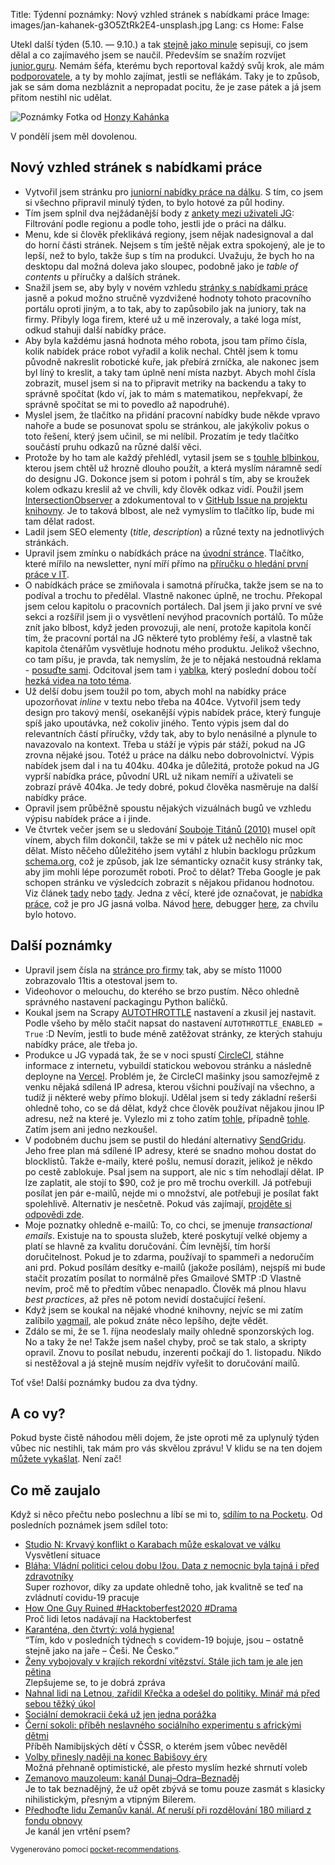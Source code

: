 Title: Týdenní poznámky: Nový vzhled stránek s nabídkami práce
Image: images/jan-kahanek-g3O5ZtRk2E4-unsplash.jpg
Lang: cs
Home: False


Utekl další týden (5.10. — 9.10.) a tak [stejně jako minule]({filename}/2020-10-02_tydenni-poznamky-nabidky-prace-podle-regionu.md) sepisuji, co jsem dělal a co zajímavého jsem se naučil. Především se snažím rozvíjet [junior.guru](https://junior.guru/). Nemám šéfa, kterému bych reportoval každý svůj krok, ale mám [podporovatele](https://junior.guru/donate/), a ty by mohlo zajímat, jestli se neflákám. Taky je to způsob, jak se sám doma nezbláznit a nepropadat pocitu, že je zase pátek a já jsem přitom nestihl nic udělat.

![Poznámky]({static}/images/jan-kahanek-g3O5ZtRk2E4-unsplash.jpg)
Fotka od [Honzy Kahánka](https://unsplash.com/@honza_kahanek)

V pondělí jsem měl dovolenou.

## Nový vzhled stránek s nabídkami práce

- Vytvořil jsem stránku pro [juniorní nabídky práce na dálku](https://junior.guru/jobs/remote/). S tím, co jsem si všechno připravil minulý týden, to bylo hotové za půl hodiny.
- Tím jsem splnil dva nejžádanější body z [ankety mezi uživateli JG](https://www.facebook.com/groups/junior.guru/permalink/450085692581710/): Filtrování podle regionu a podle toho, jestli jde o práci na dálku.
- Menu, kde si člověk překlikává regiony, jsem nějak nadesignoval a dal do horní části stránek. Nejsem s tím ještě nějak extra spokojený, ale je to lepší, než to bylo, takže šup s tím na produkci. Uvažuju, že bych ho na desktopu dal možná doleva jako sloupec, podobně jako je _table of contents_ u příručky a dalších stránek.
- Snažil jsem se, aby byly v novém vzhledu [stránky s nabídkami práce](https://junior.guru/jobs/) jasně a pokud možno stručně vyzdvižené hodnoty tohoto pracovního portálu oproti jiným, a to tak, aby to zapůsobilo jak na juniory, tak na firmy. Přibyly loga firem, které už u mě inzerovaly, a také loga míst, odkud stahuji další nabídky práce.
- Aby byla každému jasná hodnota mého robota, jsou tam přímo čísla, kolik nabídek práce robot vyřadil a kolik nechal. Chtěl jsem k tomu původně nakreslit robotické kuře, jak přebírá zrníčka, ale nakonec jsem byl líný to kreslit, a taky tam úplně není místa nazbyt. Abych mohl čísla zobrazit, musel jsem si na to připravit metriky na backendu a taky to správně spočítat (kdo ví, jak to mám s matematikou, nepřekvapí, že správně spočítat se mi to povedlo až napodruhé).
- Myslel jsem, že tlačítko na přidání pracovní nabídky bude někde vpravo nahoře a bude se posunovat spolu se stránkou, ale jakýkoliv pokus o toto řešení, který jsem učinil, se mi nelíbil. Prozatím je tedy tlačítko součástí pruhu odkazů na různé další věci.
- Protože by ho tam ale každý přehlédl, vytasil jsem se s [touhle blbinkou](https://roughnotation.com/), kterou jsem chtěl už hrozně dlouho použít, a která myslím náramně sedí do designu JG. Dokonce jsem si potom i pohrál s tím, aby se kroužek kolem odkazu kreslil až ve chvíli, kdy člověk odkaz vidí. Použil jsem [IntersectionObserver](https://developer.mozilla.org/en-US/docs/Web/API/Intersection_Observer_API) a zdokumentoval to v [GitHub Issue na projektu knihovny](https://github.com/rough-stuff/rough-notation/issues/51#issuecomment-705472507). Je to taková blbost, ale než vymyslím to tlačítko líp, bude mi tam dělat radost.
- Ladil jsem SEO elementy (_title_, _description_) a různé texty na jednotlivých stránkách.
- Upravil jsem zmínku o nabídkách práce na [úvodní stránce](https://junior.guru/). Tlačítko, které mířilo na newsletter, nyní míří přímo na [příručku o hledání první práce v IT](https://junior.guru/candidate-handbook/).
- O nabídkách práce se zmiňovala i samotná příručka, takže jsem se na to podíval a trochu to předělal. Vlastně nakonec úplně, ne trochu. Překopal jsem celou kapitolu o pracovních portálech. Dal jsem ji jako první ve své sekci a rozšířil jsem ji o vysvětlení nevýhod pracovních portálů. To může znít jako blbost, když jeden provozuji, ale není, protože kapitola končí tím, že pracovní portál na JG některé tyto problémy řeší, a vlastně tak kapitola čtenářům vysvětluje hodnotu mého produktu. Jelikož všechno, co tam píšu, je pravda, tak nemyslím, že je to nějaká nestoudná reklama - [posuďte sami](https://junior.guru/candidate-handbook/#job-boards). Odcitoval jsem tam i [yablka](https://www.youtube.com/watch?v=Ictmhp2uJu8), který poslední dobou točí [hezká videa na toto téma](https://twitter.com/yablko/status/1301811097159245825).
- Už delší dobu jsem toužil po tom, abych mohl na nabídky práce upozorňovat _inline_ v textu nebo třeba na 404ce. Vytvořil jsem tedy design pro takový menší, osekanější výpis nabídek práce, který funguje spíš jako upoutávka, než cokoliv jiného. Tento výpis jsem dal do relevantních částí příručky, vždy tak, aby to bylo nenásilné a plynule to navazovalo na kontext. Třeba u stáží je výpis pár stáží, pokud na JG zrovna nějaké jsou. Totéž u práce na dálku nebo dobrovolnictví. Výpis nabídek jsem dal i na tu 404ku. 404ka je důležitá, protože pokud na JG vyprší nabídka práce, původní URL už nikam nemíří a uživateli se zobrazí právě 404ka. Je tedy dobré, pokud člověka nasměruje na další nabídky práce.
- Opravil jsem průběžně spoustu nějakých vizuálnách bugů ve vzhledu výpisu nabídek práce a i jinde.
- Ve čtvrtek večer jsem se u sledování [Souboje Titánů (2010)](https://www.csfd.cz/film/236434-souboj-titanu/prehled/) musel opít vínem, abych film dokončil, takže se mi v pátek už nechělo nic moc dělat. Místo něčeho důležitého jsem vytáhl z hlubin backlogu průzkum [schema.org](https://schema.org/), což je způsob, jak lze sémanticky označit kusy stránky tak, aby jim mohli lépe porozumět roboti. Proč to dělat? Třeba Google je pak schopen stránku ve výsledcích zobrazit s nějakou přidanou hodnotou. Viz článek [tady](https://moz.com/learn/seo/schema-structured-data) nebo [tady](https://www.semrush.com/blog/what-is-schema-beginner-s-guide-to-structured-data/). Jedna z věcí, které jde označovat, je [nabídka práce](https://schema.org/JobPosting), což je pro JG jasná volba. Návod [here](https://schema.org/docs/gs.html), debugger [here](https://search.google.com/test/rich-results), za chvilu bylo hotovo.


## Další poznámky

- Upravil jsem čísla na [stránce pro firmy](https://junior.guru/hire-juniors/) tak, aby se místo 11000 zobrazovalo 11tis a otestoval jsem to.
- Videohovor o melouchu, do kterého se brzo pustím. Něco ohledně správného nastavení packagingu Python balíčků.
- Koukal jsem na Scrapy [AUTOTHROTTLE](https://docs.scrapy.org/en/latest/topics/autothrottle.html) nastavení a zkusil jej nastavit. Podle všeho by mělo stačit napsat do nastavení `AUTOTHROTTLE_ENABLED = True` :D Nevím, jestli to bude méně zatěžovat stránky, ze kterých stahuju nabídky práce, ale třeba jo.
- Produkce u JG vypadá tak, že se v noci spustí [CircleCI](https://circleci.com/), stáhne informace z internetu, vybuildí statickou webovou stránku a následně deployne na [Vercel](https://vercel.com/). Problém je, že CircleCI mašinky jsou samozřejmě z venku nějaká sdílená IP adresa, kterou všichni používají na všechno, a tudíž ji některé weby přímo blokují. Udělal jsem si tedy základní rešerši ohledně toho, co se dá dělat, když chce člověk používat nějakou jinou IP adresu, než na které je. Vylezlo mi z toho zatím [tohle](https://www.scrapehero.com/make-anonymous-requests-using-tor-python/), případně [tohle](https://www.khalidalnajjar.com/stealthy-crawling-using-scrapy-tor-and-privoxy/). Zatím jsem ani jedno nezkoušel.
- V podobném duchu jsem se pustil do hledání alternativy [SendGridu](https://sendgrid.com/). Jeho free plan má sdílené IP adresy, které se snadno mohou dostat do blocklistů. Takže e-maily, které pošlu, nemusí dorazit, jelikož je někdo po cestě zablokuje. Psal jsem na support, ale nic s tím nehodlají dělat. IP lze zaplatit, ale stojí to $90, což je pro mě trochu overkill. Já potřebuji posílat jen pár e-mailů, nejde mi o množství, ale potřebuji je posílat fakt spolehlivě. Alternativ je nesčetně. Pokud vás zajímají, [projděte si odpovědi zde](https://twitter.com/honzajavorek/status/1313411971044257792).
- Moje poznatky ohledně e-mailů: To, co chci, se jmenuje _transactional emails_. Existuje na to spousta služeb, které poskytují velké objemy a platí se hlavně za kvalitu doručování. Čím levnější, tím horší doručitelnost. Pokud je to zdarma, používají to spammeři a nedoručím ani prd. Pokud posílám desítky e-mailů (jakože posílám), nejspíš mi bude stačit prozatím posílat to normálně přes Gmailové SMTP :D Vlastně nevím, proč mě to předtím vůbec nenapadlo. Člověk má plnou hlavu _best practices_, až přes ně potom nevidí dostačující řešení.
- Když jsem se koukal na nějaké vhodné knihovny, nejvíc se mi zatím zalíbilo [yagmail](https://github.com/kootenpv/yagmail), ale pokud znáte něco lepšího, dejte vědět.
- Zdálo se mi, že se 1. října neodeslaly maily ohledně sponzorských log. No a taky že ne! Takže jsem našel chyby, proč se tak stalo, a skripty opravil. Znovu to posílat nebudu, inzerenti počkají do 1. listopadu. Nikdo si nestěžoval a já stejně musím nejdřív vyřešit to doručování mailů.

Toť vše! Další poznámky budou za dva týdny.


## A co vy?

Pokud byste čistě náhodou měli dojem, že jste oproti mě za uplynulý týden vůbec nic nestihli, tak mám pro vás skvělou zprávu! V klidu se na ten dojem [můžete vykašlat]({filename}/2020-06-04_neni-to-zavod.md). Není zač!


## Co mě zaujalo

Když si něco přečtu nebo poslechnu a líbí se mi to, [sdílím to na Pocketu](https://getpocket.com/@honzajavorek). Od posledních poznámek jsem sdílel toto:

- [Studio N: Krvavý konflikt o Karabach může eskalovat ve válku](https://denikn.cz/452462/studio-n-krvavy-konflikt-o-karabach-muze-eskalovat-ve-valku/?ref=list)<br>Vysvětlení situace
- [Bláha: Vládní politici celou dobu lžou. Data z nemocnic byla tajná i před zdravotníky](https://video.aktualne.cz/dvtv/blaha-vladni-politici-celou-dobu-lzou-data-z-nemocnic-byla-t/r~3f29d4f8042411ebb115ac1f6b220ee8/)<br>Super rozhovor, díky za update ohledně toho, jak kvalitně se teď na zvládnutí covidu-19 pracuje
- [How One Guy Ruined #Hacktoberfest2020 #Drama](https://joel.net/how-one-guy-ruined-hacktoberfest2020-drama)<br>Proč lidi letos nadávají na Hacktoberfest
- [Karanténa, den čtvrtý: volá hygiena!](https://www.irozhlas.cz/komentare/covid-koronavirus-karantena-hygienicka-stanice-erouska_2010012215_jab)<br>“Tím, kdo v posledních týdnech s covidem-19 bojuje, jsou – ostatně stejně jako na jaře – Češi. Ne Česko.”
- [Ženy vybojovaly v krajích rekordní vítězství. Stále jich tam je ale jen pětina](https://zpravy.aktualne.cz/domaci/zeny-vybojovaly-v-krajich-rekordni-vitezstvi-stale-je-jich-a/r~6a3b9122062211ebb408ac1f6b220ee8/)<br>Zlepšujeme se, to je dobrá zpráva
- [Nahnal lidi na Letnou, zařídil Křečka a odešel do politiky. Minář má před sebou těžký úkol](https://a2larm.cz/2020/10/nahnal-lidi-na-letnou-zaridil-krecka-a-odesel-do-politiky-minar-ma-pred-sebou-tezky-ukol/)
- [Sociální demokracii čeká už jen jedna porážka](https://denikreferendum.cz/clanek/31732-socialni-demokracii-ceka-uz-jen-jedna-porazka?fbclid=IwAR0SxRoLwfU32fBIsknoOywuNsBWTM6304AjdpT37Ez7fxQn1PKFw5LNYcs)
- [Černí sokoli: příběh neslavného sociálního experimentu s africkými dětmi](https://finmag.penize.cz/recenze/420789-cerni-sokoli-pribeh-neslavneho-socialniho-experimentu-s-africkymi-detmi)<br>Příběh Namibijských dětí v ČSSR, o kterém jsem vůbec nevěděl
- [Volby přinesly naději na konec Babišovy éry](https://denikreferendum.cz/clanek/31729-volby-prinesly-nadeji-na-konec-babisovy-ery?fbclid=IwAR1vBiipVFAqFGaZFWk12mpQoSVwgcJkzLdNpxmMUpFmLox6lsT_IhpYb7M)<br>Možná přehnaně optimistické, ale přesto myslím hezké shrnutí voleb
- [Zemanovo mauzoleum: kanál Dunaj–Odra–Beznaděj](https://a2larm.cz/2020/10/zemanovo-mauzoleum-kanal-dunaj-odra-beznadej/)<br>Je to tak beznadějný, že už opět zbývá se tomu pouze zasmát s klasicky nihilistickým, přesným a vtipným Bilerem.
- [Předhoďte lidu Zemanův kanál. Ať neruší při rozdělování 180 miliard z fondu obnovy](https://nazory.aktualne.cz/komentare/predhodte-lidu-zemanuv-kanal-at-nerusi-pri-rozdelovani-180-m/r~88271988073811eb9d470cc47ab5f122/)<br>Je kanál jen vrtění psem?

<small>Vygenerováno pomocí <a href="https://pypi.org/project/pocket-recommendations/">pocket-recommendations</a>.</small>
